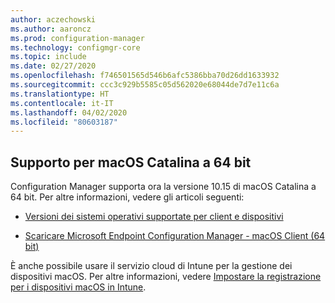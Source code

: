 ```yaml
---
author: aczechowski
ms.author: aaroncz
ms.prod: configuration-manager
ms.technology: configmgr-core
ms.topic: include
ms.date: 02/27/2020
ms.openlocfilehash: f746501565d546b6afc5386bba70d26dd1633932
ms.sourcegitcommit: ccc3c929b5585c05d562020e68044de7d7e11c6a
ms.translationtype: HT
ms.contentlocale: it-IT
ms.lasthandoff: 04/02/2020
ms.locfileid: "80603187"
---
```

## <a name="support-for-64-bit-macos-catalina"></a><a name="bkmk_mac"></a> Supporto per macOS Catalina a 64 bit

<!--3696246-->

Configuration Manager supporta ora la versione 10.15 di macOS Catalina a 64 bit. Per altre informazioni, vedere gli articoli seguenti:

- [Versioni dei sistemi operativi supportate per client e dispositivi](/configmgr/core/plan-design/configs/supported-operating-systems-for-clients-and-devices#mac-computers)

- [Scaricare Microsoft Endpoint Configuration Manager - macOS Client (64 bit)](https://www.microsoft.com/download/details.aspx?id=100850)

È anche possibile usare il servizio cloud di Intune per la gestione dei dispositivi macOS. Per altre informazioni, vedere [Impostare la registrazione per i dispositivi macOS in Intune](https://docs.microsoft.com/intune/enrollment/macos-enroll).

